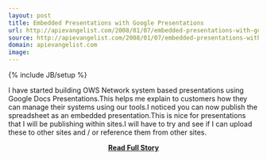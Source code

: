 ```yaml
---
layout: post
title: Embedded Presentations with Google Presentations
url: http://apievangelist.com/2008/01/07/embedded-presentations-with-google-presentations/
source: http://apievangelist.com/2008/01/07/embedded-presentations-with-google-presentations/
domain: apievangelist.com
image: 
---
```

{% include JB/setup %}<p>I have started building OWS Network system based presentations using Google Docs Presentations.This helps me explain to customers how they can manage their systems using our tools.I noticed you can now publish the spreadsheet as an embedded presentation.This is nice for presentations that I will be publishing within sites.I will have to try and see if I can upload these to other sites and / or reference them from other sites.</p>
<center><p><a href="http://apievangelist.com/2008/01/07/embedded-presentations-with-google-presentations/" style='padding:25px; font-sze:18px; font-weight: bold;'>Read Full Story</a></p></center>
